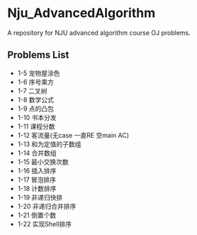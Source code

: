# Nju_AdvancedAlgorithm
A repository for NJU advanced algorithm course OJ problems.
## Problems List
* 1-5 宠物屋涂色
* 1-6 序号乘方
* 1-7 二叉树
* 1-8 数学公式
* 1-9 点的凸包
* 1-10 书本分发
* 1-11 课程分数
* 1-12 客流量(无case 一直RE 空main AC)
* 1-13 和为定值的子数组
* 1-14 合并数组
* 1-15 最小交换次数
* 1-16 插入排序
* 1-17 冒泡排序
* 1-18 计数排序
* 1-19 非递归快排
* 1-20 非递归合并排序
* 1-21 倒置个数
* 1-22 实现Shell排序